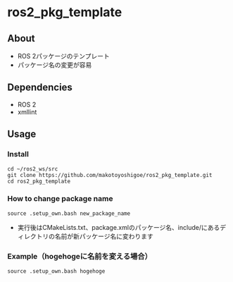 # ros2_pkg_template
## About
- ROS 2パッケージのテンプレート
- パッケージ名の変更が容易

## Dependencies
- ROS 2
- xmllint

## Usage
### Install
```
cd ~/ros2_ws/src
git clone https://github.com/makotoyoshigoe/ros2_pkg_template.git
cd ros2_pkg_template
```

### How to change package name
```
source .setup_own.bash new_package_name
```
- 実行後はCMakeLists.txt、package.xmlのパッケージ名、include/にあるディレクトリの名前が新パッケージ名に変わります

### Example（hogehogeに名前を変える場合）
```
source .setup_own.bash hogehoge
```

